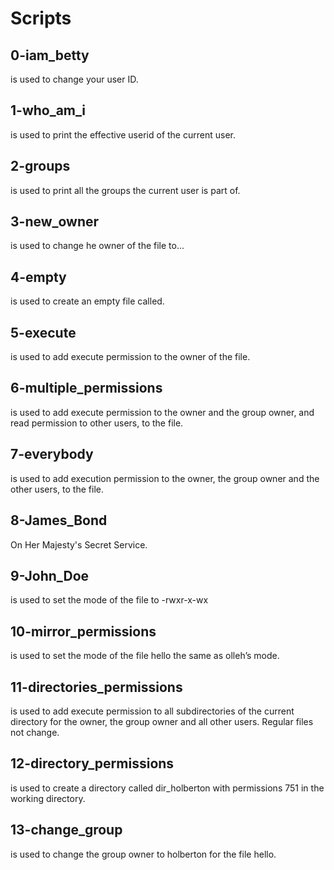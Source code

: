 # Scripts

## 0-iam_betty

is used to change your user ID.

## 1-who_am_i

is used to print the effective userid of the current user.

## 2-groups

is used to print all the groups the current user is part of.

## 3-new_owner

is used to change he owner of the file to...

## 4-empty

is used to create an empty file called.

## 5-execute

is used to add execute permission to the owner of the file.

## 6-multiple_permissions

is used to add execute permission to the owner and the group owner, and read permission to other users, to the file.

## 7-everybody

is used to add execution permission to the owner, the group owner and the other users, to the file.

## 8-James_Bond

On Her Majesty's Secret Service.

## 9-John_Doe

is used to set the mode of the file to -rwxr-x-wx

## 10-mirror_permissions

is used to set the mode of the file hello the same as olleh’s mode.

## 11-directories_permissions

is used to add execute permission to all subdirectories of the current directory for the owner, the group owner and all other users. Regular files not change.

## 12-directory_permissions

is used to create a directory called dir_holberton with permissions 751 in the working directory.

## 13-change_group

is used to change the group owner to holberton for the file hello.

##